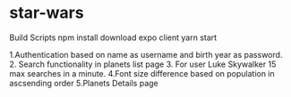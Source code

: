# star-wars
Build Scripts
npm install
download expo client
yarn start

1.Authentication based on  name  as username and birth year as password.
2. Search functionality in planets list page
3. For user Luke Skywalker 15 max searches in a minute.
4.Font size difference based on population in ascsending order
5.Planets Details page

